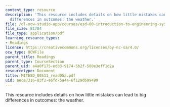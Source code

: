 ```yaml
---
content_type: resource
description: 'This resource includes details on how little mistakes can lead to big
  differences in outcomes: the weather.'
file: /ol-ocw-studio-app/courses/esd-00-introduction-to-engineering-systems-spring-2011/aece731683f2e6fd5a4a6f129d699499_MITESD_00S11_read05a.pdf
file_size: 81784
file_type: application/pdf
learning_resource_types:
- Readings
license: https://creativecommons.org/licenses/by-nc-sa/4.0/
ocw_type: OCWFile
parent_title: Readings
parent_type: CourseSection
parent_uid: a4a0f175-edb3-9174-5b2f-580e3eff1d2a
resourcetype: Document
title: MITESD_00S11_read05a.pdf
uid: aece7316-83f2-e6fd-5a4a-6f129d699499
---
```

This resource includes details on how little mistakes can lead to big differences in outcomes: the weather.
